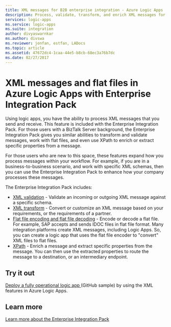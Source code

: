 ```yaml
---
title: XML messages for B2B enterprise integration - Azure Logic Apps | Microsoft Docs
description: Process, validate, transform, and enrich XML messages for B2B solutions in Azure Logic Apps with Enterprise Integration Pack
services: logic-apps
ms.service: logic-apps
ms.suite: integration
author: divyaswarnkar
ms.author: divswa
ms.reviewer: jonfan, estfan, LADocs
ms.topic: article
ms.assetid: 47672dc4-1caa-44e5-b8cb-68ec3a76b7dc
ms.date: 02/27/2017
---
```


# XML messages and flat files in Azure Logic Apps with Enterprise Integration Pack

Using logic apps, you have the ability to process XML messages that you send and receive. This feature is included with the Enterprise Integration Pack. For those users with a BizTalk Server background, the Enterprise Integration Pack gives you similar abilities to transform and validate messages, work with flat files, and even use XPath to enrich or extract specific properties from a message. 

For those users who are new to this space, these features expand how you process messages within your workflow. For example, if you are in a business-to-business scenario, and work with specific XML schemas, then you can use the Enterprise Integration Pack to enhance how your company processes these messages. 

The Enterprise Integration Pack includes: 

* [XML validation](logic-apps-enterprise-integration-xml-validation.md "Learn about XML message validation") - Validate an incoming or outgoing XML message against a specific schema.
* [XML transform](../logic-apps/logic-apps-enterprise-integration-transform.md "Learn about XML message transformations and maps") - Convert or customize an XML message based on your requirements, or the requirements of a partner.
* [Flat file encoding and flat file decoding](logic-apps-enterprise-integration-flatfile.md "Learn about flat file encoding/decoding") - Encode or decode a flat file. For example, SAP accepts and sends IDOC files in flat file format. Many integration platforms create XML messages, including Logic Apps. So, you can create a logic app that uses the flat file encoder to "convert" XML files to flat files. 
* [XPath](https://msdn.microsoft.com/library/mt643789.aspx) - Enrich a message and extract specific properties from the message. You can then use the extracted properties to route the message to a destination, or an intermediary endpoint.

## Try it out
[Deploy a fully operational logic app ](https://github.com/Azure/azure-quickstart-templates/tree/master/201-logic-app-veter-pipeline) (GitHub sample) by using the XML features in Azure Logic Apps.

## Learn more
[Learn more about the Enterprise Integration Pack](../logic-apps/logic-apps-enterprise-integration-overview.md "Learn about Enterprise Integration Pack")
